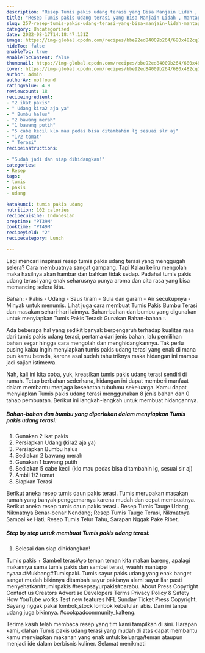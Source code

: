 ```yaml
---
description: "Resep Tumis pakis udang terasi yang Bisa Manjain Lidah , Mantap"
title: "Resep Tumis pakis udang terasi yang Bisa Manjain Lidah , Mantap"
slug: 257-resep-tumis-pakis-udang-terasi-yang-bisa-manjain-lidah-mantap
category: Uncategorized
date: 2022-08-17T14:18:47.131Z
image: https://img-global.cpcdn.com/recipes/bbe92ed84009b264/680x482cq70/tumis-pakis-udang-terasi-foto-resep-utama.jpg
hideToc: false
enableToc: true
enableTocContent: false
thumbnail: https://img-global.cpcdn.com/recipes/bbe92ed84009b264/680x482cq70/tumis-pakis-udang-terasi-foto-resep-utama.jpg
cover: https://img-global.cpcdn.com/recipes/bbe92ed84009b264/680x482cq70/tumis-pakis-udang-terasi-foto-resep-utama.jpg
author: Admin
authorAv: notfound
ratingvalue: 4.9
reviewcount: 18
recipeingredient:
- "2 ikat pakis"
- " Udang kira2 aja ya"
- " Bumbu halus"
- "2 bawang merah"
- "1 bawang putih"
- "5 cabe kecil klo mau pedas bisa ditambahin lg sesuai slr aj"
- "1/2 tomat"
- " Terasi"
recipeinstructions:

- "Sudah jadi dan siap dihidangkan!"
categories:
- Resep
tags:
- tumis
- pakis
- udang

katakunci: tumis pakis udang 
nutrition: 102 calories
recipecuisine: Indonesian
preptime: "PT39M"
cooktime: "PT49M"
recipeyield: "2"
recipecategory: Lunch

---
```



Lagi mencari inspirasi resep tumis pakis udang terasi yang menggugah selera? Cara membuatnya sangat gampang. Tapi Kalau keliru mengolah maka hasilnya akan hambar dan bahkan tidak sedap. Padahal tumis pakis udang terasi yang enak seharusnya punya aroma dan cita rasa yang bisa memancing selera kita.


Bahan: - Pakis - Udang - Saus tiram - Gula dan garam - Air secukupnya - Minyak untuk menumis. Lihat juga cara membuat Tumis Pakis Bumbu Terasi dan masakan sehari-hari lainnya. Bahan-bahan dan bumbu yang digunakan untuk menyiapkan Tumis Pakis Terasi: Gunakan Bahan-bahan :.

Ada beberapa hal yang sedikit banyak berpengaruh terhadap kualitas rasa dari tumis pakis udang terasi, pertama dari jenis bahan, lalu pemilihan bahan segar hingga cara mengolah dan menghidangkannya. Tak perlu pusing kalau ingin menyiapkan tumis pakis udang terasi yang enak di mana pun kamu berada, karena asal sudah tahu triknya maka hidangan ini mampu jadi sajian istimewa.


Nah, kali ini kita coba, yuk, kreasikan tumis pakis udang terasi sendiri di rumah. Tetap berbahan sederhana, hidangan ini dapat memberi manfaat dalam membantu menjaga kesehatan tubuhmu sekeluarga. Kamu dapat menyiapkan Tumis pakis udang terasi menggunakan 8 jenis bahan dan 0 tahap pembuatan. Berikut ini langkah-langkah untuk membuat hidangannya.

<!--inarticleads1-->

##### Bahan-bahan dan bumbu yang diperlukan dalam menyiapkan Tumis pakis udang terasi:

1. Gunakan 2 ikat pakis
1. Persiapkan  Udang (kira2 aja ya)
1. Persiapkan  Bumbu halus
1. Sediakan 2 bawang merah
1. Gunakan 1 bawang putih
1. Sediakan 5 cabe kecil (klo mau pedas bisa ditambahin lg, sesuai slr aj)
1. Ambil 1/2 tomat
1. Siapkan  Terasi


Berikut aneka resep tumis daun pakis terasi. Tumis merupakan masakan rumah yang banyak penggemarnya karena mudah dan cepat membuatnya. Berikut aneka resep tumis daun pakis terasi.. Resep Tumis Tauge Udang, Nikmatnya Benar-benar Nendang; Resep Tumis Tauge Terasi, Nikmatnya Sampai ke Hati; Resep Tumis Telur Tahu, Sarapan Nggak Pake Ribet. 

<!--inarticleads2-->

##### Step by step untuk membuat Tumis pakis udang terasi:


1. Selesai dan siap dihidangkan!

Tumis pakis + Sambel terasiAyo teman teman kita makan bareng, apalagi makannya sama tumis pakis dan sambel terasi, waahh mantapp nyaaa.#Mukbang#Tumispaki. Tumis sayur pakis udang yang enak banget sangat mudah bikinnya ditambah sayur pakisnya alami sayur liar pasti menyehatkan#tumispakis #resepsayurpakis#carabu. About Press Copyright Contact us Creators Advertise Developers Terms Privacy Policy &amp; Safety How YouTube works Test new features NFL Sunday Ticket Press Copyright. Sayang nggak pakai lombok,stock lombok kebetulan abis. Dan ini tanpa udang juga bikinnya. #cookpadcommunity_kalteng. 

Terima kasih telah membaca resep yang tim kami tampilkan di sini. Harapan kami, olahan Tumis pakis udang terasi yang mudah di atas dapat membantu kamu menyiapkan makanan yang enak untuk keluarga/teman ataupun menjadi ide dalam berbisnis kuliner. Selamat menikmati
